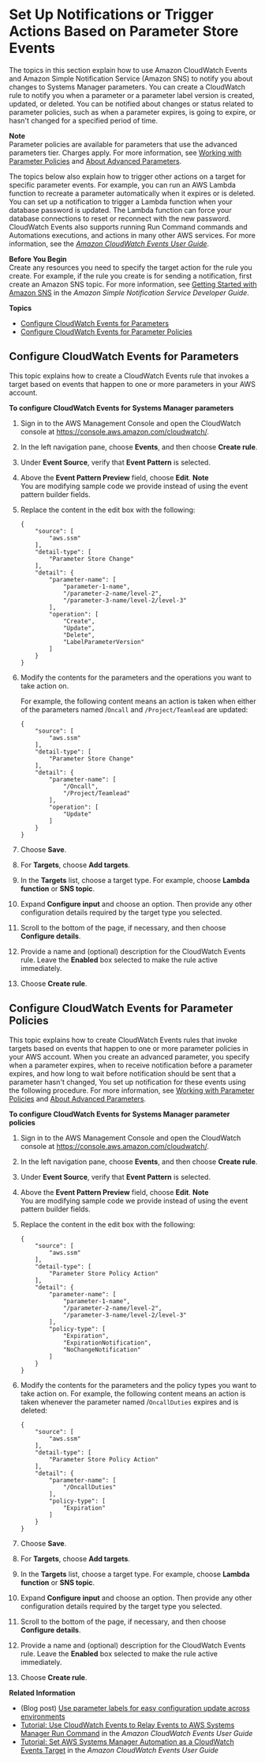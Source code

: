 # Set Up Notifications or Trigger Actions Based on Parameter Store Events<a name="sysman-paramstore-cwe"></a>

The topics in this section explain how to use Amazon CloudWatch Events and Amazon Simple Notification Service \(Amazon SNS\) to notify you about changes to Systems Manager parameters\. You can create a CloudWatch rule to notify you when a parameter or a parameter label version is created, updated, or deleted\. You can be notified about changes or status related to parameter policies, such as when a parameter expires, is going to expire, or hasn't changed for a specified period of time\.

**Note**  
Parameter policies are available for parameters that use the advanced parameters tier\. Charges apply\. For more information, see [Working with Parameter Policies](parameter-store-policies.md) and [About Advanced Parameters](parameter-store-advanced-parameters.md)\.

The topics below also explain how to trigger other actions on a target for specific parameter events\. For example, you can run an AWS Lambda function to recreate a parameter automatically when it expires or is deleted\. You can set up a notification to trigger a Lambda function when your database password is updated\. The Lambda function can force your database connections to reset or reconnect with the new password\. CloudWatch Events also supports running Run Command commands and Automations executions, and actions in many other AWS services\. For more information, see the *[Amazon CloudWatch Events User Guide](https://docs.aws.amazon.com/AmazonCloudWatch/latest/events/)*\.

**Before You Begin**  
Create any resources you need to specify the target action for the rule you create\. For example, if the rule you create is for sending a notification, first create an Amazon SNS topic\. For more information, see [Getting Started with Amazon SNS](https://docs.aws.amazon.com/sns/latest/dg/GettingStarted.html) in the *Amazon Simple Notification Service Developer Guide*\.

**Topics**
+ [Configure CloudWatch Events for Parameters](#cwe-parameter-changes)
+ [Configure CloudWatch Events for Parameter Policies](#cwe-parameter-policy-status)

## Configure CloudWatch Events for Parameters<a name="cwe-parameter-changes"></a>

This topic explains how to create a CloudWatch Events rule that invokes a target based on events that happen to one or more parameters in your AWS account\.

**To configure CloudWatch Events for Systems Manager parameters**

1. Sign in to the AWS Management Console and open the CloudWatch console at [https://console\.aws\.amazon\.com/cloudwatch/](https://console.aws.amazon.com/cloudwatch/)\.

1. In the left navigation pane, choose **Events**, and then choose **Create rule**\.

1. Under **Event Source**, verify that **Event Pattern** is selected\.

1. Above the **Event Pattern Preview** field, choose **Edit**\.
**Note**  
You are modifying sample code we provide instead of using the event pattern builder fields\.

1. Replace the content in the edit box with the following:

   ```
   {
       "source": [
           "aws.ssm"
       ],
       "detail-type": [
           "Parameter Store Change"
       ],
       "detail": {
           "parameter-name": [
               "parameter-1-name",
               "/parameter-2-name/level-2",
               "/parameter-3-name/level-2/level-3"
           ],
           "operation": [
               "Create",
               "Update",
               "Delete",
               "LabelParameterVersion"
           ]
       }
   }
   ```

1. Modify the contents for the parameters and the operations you want to take action on\. 

   For example, the following content means an action is taken when either of the parameters named /`Oncall` and `/Project/Teamlead` are updated:

   ```
   {
       "source": [
           "aws.ssm"
       ],
       "detail-type": [
           "Parameter Store Change"
       ],
       "detail": {
           "parameter-name": [
               "/Oncall",
               "/Project/Teamlead"
           ],
           "operation": [
               "Update"
           ]
       }
   }
   ```

1. Choose **Save**\.

1. For **Targets**, choose **Add targets**\.

1. In the **Targets** list, choose a target type\. For example, choose **Lambda function** or **SNS topic**\. 

1. Expand **Configure input** and choose an option\. Then provide any other configuration details required by the target type you selected\.

1. Scroll to the bottom of the page, if necessary, and then choose **Configure details**\.

1. Provide a name and \(optional\) description for the CloudWatch Events rule\. Leave the **Enabled** box selected to make the rule active immediately\.

1. Choose **Create rule**\.

## Configure CloudWatch Events for Parameter Policies<a name="cwe-parameter-policy-status"></a>

This topic explains how to create CloudWatch Events rules that invoke targets based on events that happen to one or more parameter policies in your AWS account\. When you create an advanced parameter, you specify when a parameter expires, when to receive notification before a parameter expires, and how long to wait before notification should be sent that a parameter hasn't changed, You set up notification for these events using the following procedure\. For more information, see [Working with Parameter Policies](parameter-store-policies.md) and [About Advanced Parameters](parameter-store-advanced-parameters.md)\.

**To configure CloudWatch Events for Systems Manager parameter policies**

1. Sign in to the AWS Management Console and open the CloudWatch console at [https://console\.aws\.amazon\.com/cloudwatch/](https://console.aws.amazon.com/cloudwatch/)\.

1. In the left navigation pane, choose **Events**, and then choose **Create rule**\.

1. Under **Event Source**, verify that **Event Pattern** is selected\.

1. Above the **Event Pattern Preview** field, choose **Edit**\.
**Note**  
You are modifying sample code we provide instead of using the event pattern builder fields\.

1. Replace the content in the edit box with the following:

   ```
   {
       "source": [
           "aws.ssm"
       ],
       "detail-type": [
           "Parameter Store Policy Action"
       ],
       "detail": {
           "parameter-name": [
               "parameter-1-name",
               "/parameter-2-name/level-2",
               "/parameter-3-name/level-2/level-3"
           ],
           "policy-type": [
               "Expiration",
               "ExpirationNotification",
               "NoChangeNotification"
           ]
       }
   }
   ```

1. Modify the contents for the parameters and the policy types you want to take action on\. For example, the following content means an action is taken whenever the parameter named /`OncallDuties` expires and is deleted:

   ```
   {
       "source": [
           "aws.ssm"
       ],
       "detail-type": [
           "Parameter Store Policy Action"
       ],
       "detail": {
           "parameter-name": [
               "/OncallDuties"
           ],
           "policy-type": [
               "Expiration"
           ]
       }
   }
   ```

1. Choose **Save**\.

1. For **Targets**, choose **Add targets**\.

1. In the **Targets** list, choose a target type\. For example, choose **Lambda function** or **SNS topic**\. 

1. Expand **Configure input** and choose an option\. Then provide any other configuration details required by the target type you selected\.

1. Scroll to the bottom of the page, if necessary, and then choose **Configure details**\.

1. Provide a name and \(optional\) description for the CloudWatch Events rule\. Leave the **Enabled** box selected to make the rule active immediately\.

1. Choose **Create rule**\.

**Related Information**
+ \(Blog post\) [Use parameter labels for easy configuration update across environments](http://aws.amazon.com/blogs/mt/use-parameter-labels-for-easy-configuration-update-across-environments/)
+ [Tutorial: Use CloudWatch Events to Relay Events to AWS Systems Manager Run Command](https://docs.aws.amazon.com/AmazonCloudWatch/latest/events/EC2_Run_Command.html) in the *Amazon CloudWatch Events User Guide*
+ [Tutorial: Set AWS Systems Manager Automation as a CloudWatch Events Target](https://docs.aws.amazon.com/AmazonCloudWatch/latest/events/SSM_Automation_as_Target.html) in the *Amazon CloudWatch Events User Guide*